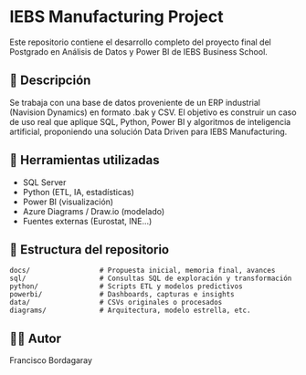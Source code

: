 # IEBS Manufacturing Project

Este repositorio contiene el desarrollo completo del proyecto final del Postgrado en Análisis de Datos y Power BI de IEBS Business School.

## 📌 Descripción
Se trabaja con una base de datos proveniente de un ERP industrial (Navision Dynamics) en formato .bak y CSV. El objetivo es construir un caso de uso real que aplique SQL, Python, Power BI y algoritmos de inteligencia artificial, proponiendo una solución Data Driven para IEBS Manufacturing.

## 🧰 Herramientas utilizadas
- SQL Server
- Python (ETL, IA, estadísticas)
- Power BI (visualización)
- Azure Diagrams / Draw.io (modelado)
- Fuentes externas (Eurostat, INE...)

## 📂 Estructura del repositorio

```
docs/                 # Propuesta inicial, memoria final, avances
sql/                  # Consultas SQL de exploración y transformación
python/               # Scripts ETL y modelos predictivos
powerbi/              # Dashboards, capturas e insights
data/                 # CSVs originales o procesados
diagrams/             # Arquitectura, modelo estrella, etc.
```

## 👨‍💻 Autor
Francisco Bordagaray
